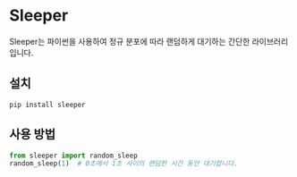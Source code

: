 # Sleeper

Sleeper는 파이썬을 사용하여 정규 분포에 따라 랜덤하게 대기하는 간단한 라이브러리입니다.

## 설치

`pip install sleeper`

## 사용 방법

```python
from sleeper import random_sleep
random_sleep(1)  # 0초에서 1초 사이의 랜덤한 시간 동안 대기합니다.

